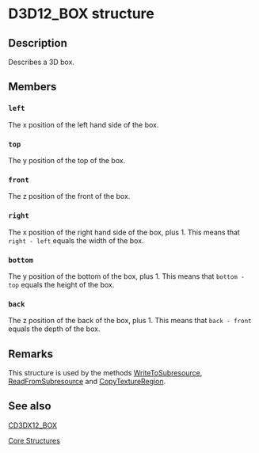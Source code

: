 # D3D12_BOX structure

## Description

Describes a 3D box.

## Members

### `left`

The x position of the left hand side of the box.

### `top`

The y position of the top of the box.

### `front`

The z position of the front of the box.

### `right`

The x position of the right hand side of the box, plus 1. This means that `right - left` equals the width of the box.

### `bottom`

The y position of the bottom of the box, plus 1. This means that `bottom - top` equals the height of the box.

### `back`

The z position of the back of the box, plus 1. This means that `back - front` equals the depth of the box.

## Remarks

This structure is used by the methods [WriteToSubresource](https://learn.microsoft.com/windows/desktop/api/d3d12/nf-d3d12-id3d12resource-writetosubresource), [ReadFromSubresource](https://learn.microsoft.com/windows/desktop/api/d3d12/nf-d3d12-id3d12resource-readfromsubresource) and [CopyTextureRegion](https://learn.microsoft.com/windows/desktop/api/d3d12/nf-d3d12-id3d12graphicscommandlist-copytextureregion).

## See also

[CD3DX12_BOX](https://learn.microsoft.com/windows/desktop/direct3d12/cd3dx12-box)

[Core Structures](https://learn.microsoft.com/windows/desktop/direct3d12/direct3d-12-structures)